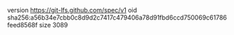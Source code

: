 version https://git-lfs.github.com/spec/v1
oid sha256:a56b34e7cbb0c8d9d2c7417c479406a78d91fbd6ccd750069c61786feed8568f
size 3089
